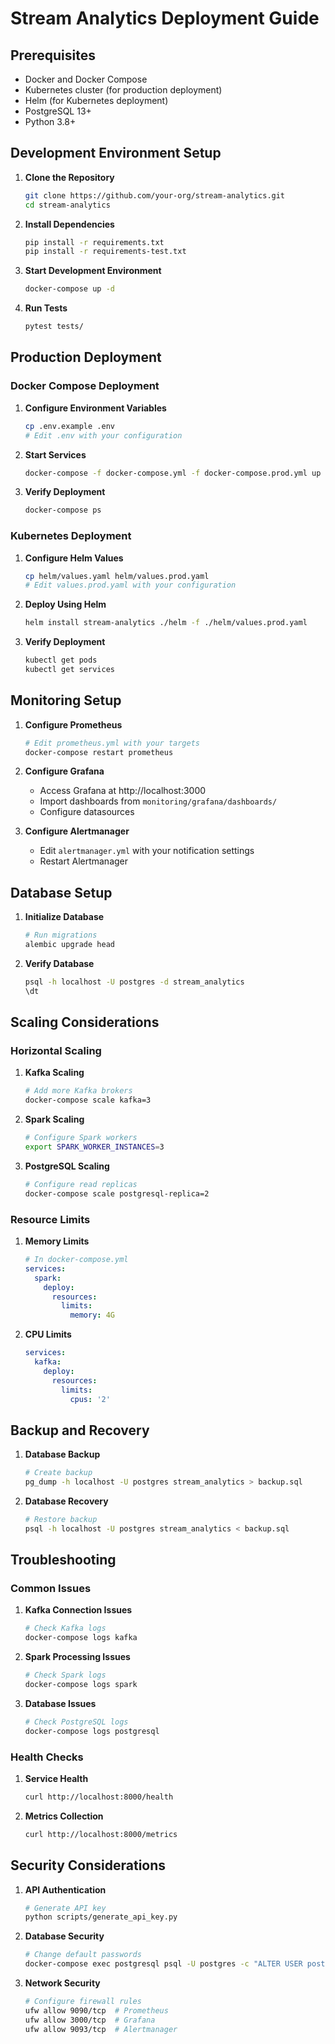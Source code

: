 # Stream Analytics Deployment Guide

## Prerequisites

- Docker and Docker Compose
- Kubernetes cluster (for production deployment)
- Helm (for Kubernetes deployment)
- PostgreSQL 13+
- Python 3.8+

## Development Environment Setup

1. **Clone the Repository**
   ```bash
   git clone https://github.com/your-org/stream-analytics.git
   cd stream-analytics
   ```

2. **Install Dependencies**
   ```bash
   pip install -r requirements.txt
   pip install -r requirements-test.txt
   ```

3. **Start Development Environment**
   ```bash
   docker-compose up -d
   ```

4. **Run Tests**
   ```bash
   pytest tests/
   ```

## Production Deployment

### Docker Compose Deployment

1. **Configure Environment Variables**
   ```bash
   cp .env.example .env
   # Edit .env with your configuration
   ```

2. **Start Services**
   ```bash
   docker-compose -f docker-compose.yml -f docker-compose.prod.yml up -d
   ```

3. **Verify Deployment**
   ```bash
   docker-compose ps
   ```

### Kubernetes Deployment

1. **Configure Helm Values**
   ```bash
   cp helm/values.yaml helm/values.prod.yaml
   # Edit values.prod.yaml with your configuration
   ```

2. **Deploy Using Helm**
   ```bash
   helm install stream-analytics ./helm -f ./helm/values.prod.yaml
   ```

3. **Verify Deployment**
   ```bash
   kubectl get pods
   kubectl get services
   ```

## Monitoring Setup

1. **Configure Prometheus**
   ```bash
   # Edit prometheus.yml with your targets
   docker-compose restart prometheus
   ```

2. **Configure Grafana**
   - Access Grafana at http://localhost:3000
   - Import dashboards from `monitoring/grafana/dashboards/`
   - Configure datasources

3. **Configure Alertmanager**
   - Edit `alertmanager.yml` with your notification settings
   - Restart Alertmanager

## Database Setup

1. **Initialize Database**
   ```bash
   # Run migrations
   alembic upgrade head
   ```

2. **Verify Database**
   ```bash
   psql -h localhost -U postgres -d stream_analytics
   \dt
   ```

## Scaling Considerations

### Horizontal Scaling

1. **Kafka Scaling**
   ```bash
   # Add more Kafka brokers
   docker-compose scale kafka=3
   ```

2. **Spark Scaling**
   ```bash
   # Configure Spark workers
   export SPARK_WORKER_INSTANCES=3
   ```

3. **PostgreSQL Scaling**
   ```bash
   # Configure read replicas
   docker-compose scale postgresql-replica=2
   ```

### Resource Limits

1. **Memory Limits**
   ```yaml
   # In docker-compose.yml
   services:
     spark:
       deploy:
         resources:
           limits:
             memory: 4G
   ```

2. **CPU Limits**
   ```yaml
   services:
     kafka:
       deploy:
         resources:
           limits:
             cpus: '2'
   ```

## Backup and Recovery

1. **Database Backup**
   ```bash
   # Create backup
   pg_dump -h localhost -U postgres stream_analytics > backup.sql
   ```

2. **Database Recovery**
   ```bash
   # Restore backup
   psql -h localhost -U postgres stream_analytics < backup.sql
   ```

## Troubleshooting

### Common Issues

1. **Kafka Connection Issues**
   ```bash
   # Check Kafka logs
   docker-compose logs kafka
   ```

2. **Spark Processing Issues**
   ```bash
   # Check Spark logs
   docker-compose logs spark
   ```

3. **Database Issues**
   ```bash
   # Check PostgreSQL logs
   docker-compose logs postgresql
   ```

### Health Checks

1. **Service Health**
   ```bash
   curl http://localhost:8000/health
   ```

2. **Metrics Collection**
   ```bash
   curl http://localhost:8000/metrics
   ```

## Security Considerations

1. **API Authentication**
   ```bash
   # Generate API key
   python scripts/generate_api_key.py
   ```

2. **Database Security**
   ```bash
   # Change default passwords
   docker-compose exec postgresql psql -U postgres -c "ALTER USER postgres WITH PASSWORD 'new_password';"
   ```

3. **Network Security**
   ```bash
   # Configure firewall rules
   ufw allow 9090/tcp  # Prometheus
   ufw allow 3000/tcp  # Grafana
   ufw allow 9093/tcp  # Alertmanager
   ``` 